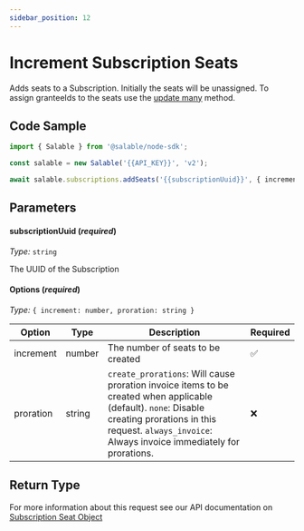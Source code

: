 ```yaml
---
sidebar_position: 12
---
```


# Increment Subscription Seats

Adds seats to a Subscription. Initially the seats will be unassigned. To assign granteeIds to the seats use the [update many](../licenses/update-many.md) method.

## Code Sample

```typescript
import { Salable } from '@salable/node-sdk';

const salable = new Salable('{{API_KEY}}', 'v2');

await salable.subscriptions.addSeats('{{subscriptionUuid}}', { increment: 2 });
```

## Parameters

#### subscriptionUuid (_required_)

_Type:_ `string`

The UUID of the Subscription

#### Options (_required_)

_Type:_ `{ increment: number, proration: string }`

| Option    | Type   | Description                                                                                                                                                                                                        | Required |
| --------- | ------ | ------------------------------------------------------------------------------------------------------------------------------------------------------------------------------------------------------------------ | -------- |
| increment | number | The number of seats to be created                                                                                                                                                                                  | ✅       |
| proration | string | `create_prorations`: Will cause proration invoice items to be created when applicable (default). `none`: Disable creating prorations in this request. `always_invoice`: Always invoice immediately for prorations. | ❌       |

## Return Type

For more information about this request see our API documentation on [Subscription Seat Object](https://docs.salable.app/api/v2#tag/Subscriptions/operation/incrementSubscriptionSeats)
